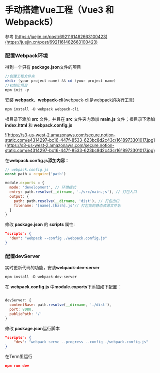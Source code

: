# 手动搭建Vue工程（Vue3 和 Webpack5）

参考 [https://juejin.cn/post/6921161482663100423](https://juejin.cn/post/6921161482663100423)

### 配置Webpack环境

得到一个只有 **package.json**文件的项目

```java
//创建工程文件夹
mkdir (your project name) && cd (your project name)
//初始化项目
npm init -y
```

安装 **webpack**、**webpack-cli**(webpack-cli是webpack的执行工具)

```java
npm install -D webpack webpack-cli 
```

根目录下添加 **src** 文件，并且在 **src** 文件夹内添加 **main.js** 文件；根目录下添加**index.html** 和 **webpack.config.js**

![https://s3-us-west-2.amazonaws.com/secure.notion-static.com/e4314297-bc16-447f-8533-623bc8d2c43c/1618973301017.jpg](https://s3-us-west-2.amazonaws.com/secure.notion-static.com/e4314297-bc16-447f-8533-623bc8d2c43c/1618973301017.jpg)

在**webpack.config.js添加内容：**

```jsx
// webpack.config.js
const path = require('path')

module.exports = {
  mode: 'development', // 环境模式
  entry: path.resolve(__dirname, './src/main.js'), // 打包入口
  output: {
    path: path.resolve(__dirname, 'dist'), // 打包出口
    filename: '[name].[hash].js'// 打包完的静态资源文件名
  }
}
```

修改 **package.json** 的 **scripts** 属性:

```json
"scripts": {
  "dev": "webpack --config ./webpack.config.js"
}
```

### 配置devServer

实时更新代码的功能，安装**webpack-dev-server**

```jsx
npm install -D webpack-dev-server
```

在 **webpack.config.js** 中**module.exports**下添加如下配置：

```jsx

devServer: {
  contentBase: path.resolve(__dirname, './dist'),
  port: 8080,
  publicPath: '/'
}
```

修改 **package.json**运行脚本

```json
"scripts": {
	"dev": "webpack serve --progress --config ./webpack.config.js"
}
```

在Term里运行

```json
npm run dev
```